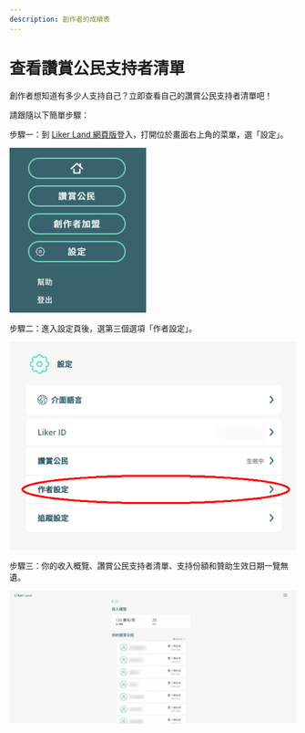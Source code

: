 ```yaml
---
description: 創作者的成績表
---
```


# 查看讚賞公民支持者清單

創作者想知道有多少人支持自己？立即查看自己的讚賞公民支持者清單吧！

請跟隨以下簡單步驟：  
  
步驟一：到 [Liker Land 網頁版](https://liker.land/)登入，打開位於畫面右上角的菜單，選「設定」。

![](../../../.gitbook/assets/subscribe-civic-liker-1.png)

步驟二：進入設定頁後，選第三個選項「作者設定」。

![](../../../.gitbook/assets/creators-pitch-1.png)

步驟三：你的收入概覽、讚賞公民支持者清單、支持份額和贊助生效日期一覽無遺。

![](../../../.gitbook/assets/yoursupporter.jpg)

